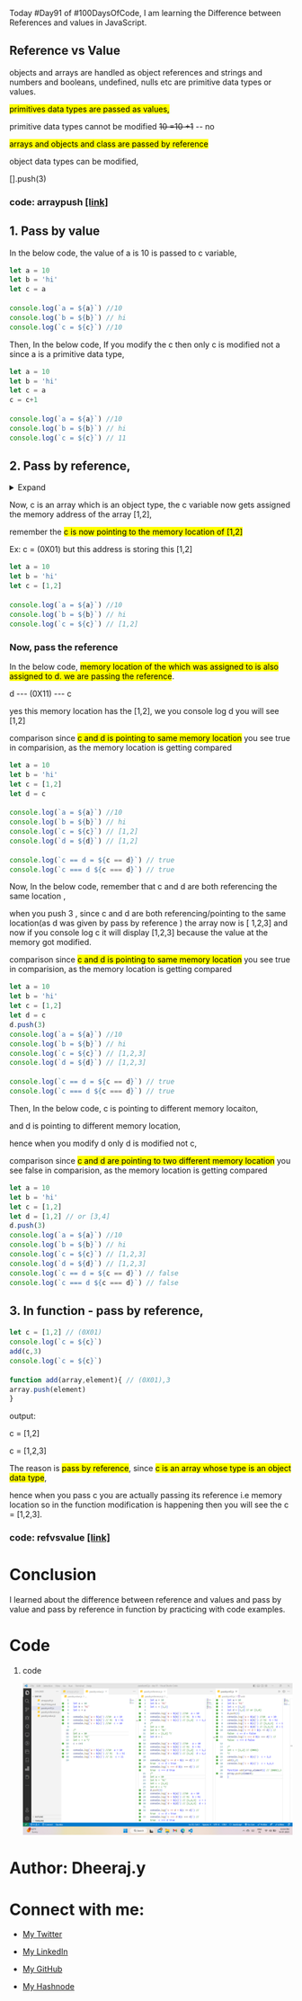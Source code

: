 Today #Day91 of #100DaysOfCode, I am learning the Difference between References and values in JavaScript.

## Reference vs Value

objects and arrays are handled as object references and strings and numbers and booleans, undefined, nulls etc are primitive data types or values.

<mark>primitives data types are passed as values,</mark>

primitive data types cannot be modified <s>10 =10 +1</s> -- no

<mark>arrays and objects and class are passed by reference</mark>

object data types can be modified,

\[\].push(3)

### code: arraypush [\[link\]](https://www.sololearn.com/compiler-playground/WxSuOiykSkVF)

## 1\. Pass by value

In the below code, the value of a is 10 is passed to c variable,

```javascript
let a = 10
let b = 'hi'
let c = a

console.log(`a = ${a}`) //10
console.log(`b = ${b}`) // hi
console.log(`c = ${c}`) //10
```

Then, In the below code, If you modify the c then only c is modified not a since a is a primitive data type,

```javascript
let a = 10
let b = 'hi'
let c = a
c = c+1

console.log(`a = ${a}`) //10
console.log(`b = ${b}`) // hi 
console.log(`c = ${c}`) // 11
```

## 2\. Pass by reference,

<details>
<summary>Expand</summary>
Now, c is an array which is an object type, the c variable now gets assigned the memory address of the array [1,2], 
</details>

Now, c is an array which is an object type, the c variable now gets assigned the memory address of the array \[1,2\],

remember the <mark>c is now pointing to the memory location of [1,2]</mark>

Ex: c = (0X01) but this address is storing this \[1,2\]

```javascript
let a = 10
let b = 'hi'
let c = [1,2]

console.log(`a = ${a}`) //10
console.log(`b = ${b}`) // hi
console.log(`c = ${c}`) // [1,2]
```

### Now, pass the reference

In the below code, <mark>memory location of the which was assigned to is also assigned to d. we are passing the reference</mark>.

d --- (0X11) --- c

yes this memory location has the \[1,2\], we you console log d you will see \[1,2\]

comparison since <mark>c and d is pointing to same memory location</mark> you see true in comparision, as the memory location is getting compared

```javascript
let a = 10
let b = 'hi'
let c = [1,2]
let d = c

console.log(`a = ${a}`) //10 
console.log(`b = ${b}`) // hi
console.log(`c = ${c}`) // [1,2]
console.log(`d = ${d}`) // [1,2]

console.log(`c == d = ${c == d}`) // true
console.log(`c === d ${c === d}`) // true
```

Now, In the below code, remember that c and d are both referencing the same location ,

when you push 3 , since c and d are both referencing/pointing to the same location(as d was given by pass by reference ) the array now is \[ 1,2,3\] and now if you console log c it will display \[1,2,3\] because the value at the memory got modified.

comparison since <mark>c and d is pointing to same memory location</mark> you see true in comparision, as the memory location is getting compared

```javascript
let a = 10
let b = 'hi'
let c = [1,2]
let d = c
d.push(3)
console.log(`a = ${a}`) //10
console.log(`b = ${b}`) // hi
console.log(`c = ${c}`) // [1,2,3]
console.log(`d = ${d}`) // [1,2,3]

console.log(`c == d = ${c == d}`) // true
console.log(`c === d ${c === d}`) // true
```

Then, In the below code, c is pointing to different memory locaiton,

and d is pointing to different memory location,

hence when you modify d only d is modified not c,

comparison since <mark>c and d are pointing to two different memory location</mark> you see false in comparision, as the memory location is getting compared

```javascript
let a = 10
let b = 'hi'
let c = [1,2]
let d = [1,2] // or [3,4] 
d.push(3)
console.log(`a = ${a}`) //10
console.log(`b = ${b}`) // hi
console.log(`c = ${c}`) // [1,2,3]
console.log(`d = ${d}`) // [1,2,3]
console.log(`c == d = ${c == d}`) // false
console.log(`c === d ${c === d}`) // false
```

## 3\. In function - pass by reference,

```javascript
let c = [1,2] // (0X01)
console.log(`c = ${c}`)
add(c,3)
console.log(`c = ${c}`)

function add(array,element){ // (0X01),3
array.push(element)
}
```

output:

c = \[1,2\]

c = \[1,2,3\]

The reason is <mark>pass by reference</mark>, since <mark>c is an array whose type is an object data type</mark>,

hence when you pass c you are actually passing its reference i.e memory location so in the function modification is happening then you will see the c = \[1,2,3\].

### code: refvsvalue [\[link\]](https://www.sololearn.com/compiler-playground/WKXG1o82px30)

# Conclusion

I learned about the difference between reference and values and pass by value and pass by reference in function by practicing with code examples.

# Code

1. code
    
    ![Alt text](1.%20day91%20code.png)
    

# Author: Dheeraj.y

# Connect with me:

* [My Twitter](https://twitter.com/yssdheeraj)
    
* [My LinkedIn](https://www.linkedin.com/in/dheerajy1/)
    
* [My GitHub](https://github.com/dheerajy1)
    
* [My Hashnode](https://dheerajy1.hashnode.dev/)